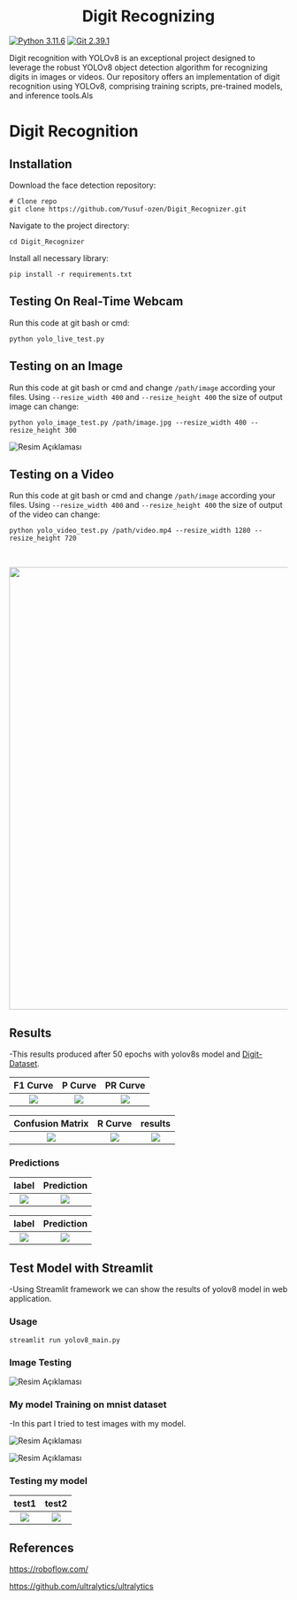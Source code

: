 <h1 align="center"><span>Digit Recognizing </span></h1>



[![Python 3.11.6](https://img.shields.io/badge/python-3.11.6-blue.svg)](https://www.python.org/downloads/release/python-3116/)
[![Git 2.39.1](https://img.shields.io/badge/git-2.39.1-red.svg)](https://git-scm.com/docs/git/2.39.0)

Digit recognition with YOLOv8 is an exceptional project designed to leverage the robust YOLOv8 object detection algorithm for recognizing digits in images or videos. Our repository offers an implementation of digit recognition using YOLOv8, comprising training scripts, pre-trained models, and inference tools.Als


# Digit Recognition

## Installation
Download the face detection repository:
``` shell
# Clone repo
git clone https://github.com/Yusuf-ozen/Digit_Recognizer.git
```

Navigate to the project directory:
``` shell
cd Digit_Recognizer
```



Install all necessary library:
``` shell
pip install -r requirements.txt
```




## Testing On Real-Time Webcam
Run this code at git bash or cmd:
``` shell
python yolo_live_test.py
```


## Testing on an Image
Run this code at git bash or cmd and change `/path/image` according your files. Using `--resize_width 400` and `--resize_height 400` the size of output image can change:


``` shell
python yolo_image_test.py /path/image.jpg --resize_width 400 --resize_height 300
```


![Resim Açıklaması](assets/images/num_detected.jpg)


## Testing on a Video
Run this code at git bash or cmd and change `/path/image` according your files. Using `--resize_width 400` and `--resize_height 400` the size of output of the video can change:

``` shell
python yolo_video_test.py /path/video.mp4 --resize_width 1280 --resize_height 720
```




<br>
<div class="gif">
<p align="center">
<img src='assets/videos/git_video.gif' align="center" width=800>
</p>
</div>
</div>



## Results
-This results produced after 50 epochs with yolov8s model and [Digit-Dataset](https://universe.roboflow.com/sambhavs-vision/number-extraction).


| F1 Curve | P Curve | PR Curve |
| :-: | :-: | :-: |
| ![](results/F1_curve.png) | ![](results/P_curve.png) | ![](results/PR_curve.png) |

| Confusion Matrix | R Curve | results |
| :-: | :-: | :-: |
| ![](results/conf_matrix.png) | ![](results/labels.jpg) | ![](results/results.png) |


### Predictions

| label | Prediction | 
| :-: | :-: |
| ![](results/val_batch0_label.jpg) | ![](results/val_batch0_preds.jpg) |


| label | Prediction | 
| :-: | :-: |
| ![](results/val_batch_label1.jpg) | ![](results/val_batch_preds1.jpg) |



## Test Model with Streamlit
-Using Streamlit framework we can show the results of yolov8 model in web application.

### Usage

``` shell
streamlit run yolov8_main.py
```


### Image Testing

![Resim Açıklaması](assets/images/test_img.jpg)


### My model Training on mnist dataset
-In this part I tried to test images with my model.

![Resim Açıklaması](results/my_model_sum.jpg)

![Resim Açıklaması](results/my_model_score.jpg)

### Testing my model

| test1 | test2 | 
| :-: | :-: |
| ![](assets/images/my_model_test1.jpg) | ![](assets/images/my_model_test2.jpg) |


## References
https://roboflow.com/

https://github.com/ultralytics/ultralytics
